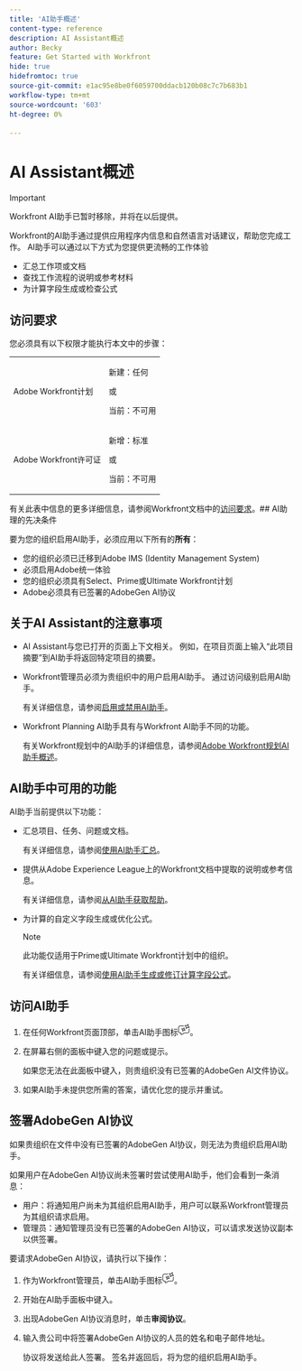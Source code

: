 ```yaml
---
title: 'AI助手概述'
content-type: reference
description: AI Assistant概述
author: Becky
feature: Get Started with Workfront
hide: true
hidefromtoc: true
source-git-commit: e1ac95e8be0f6059700ddacb120b08c7c7b683b1
workflow-type: tm+mt
source-wordcount: '603'
ht-degree: 0%

---
```


# AI Assistant概述

>[!IMPORTANT]
>
>Workfront AI助手已暂时移除，并将在以后提供。

Workfront的AI助手通过提供应用程序内信息和自然语言对话建议，帮助您完成工作。 AI助手可以通过以下方式为您提供更流畅的工作体验

* 汇总工作项或文档
* 查找工作流程的说明或参考材料
* 为计算字段生成或检查公式

## 访问要求

您必须具有以下权限才能执行本文中的步骤：

<table style="table-layout:auto"> 
 <col> 
 <col> 
 <tbody> 
  <tr> 
   <td role="rowheader">Adobe Workfront计划</td> 
   <td><p>新建：任何</p>
       <p>或</p>
       <p>当前：不可用</p></td>
  </tr> 
  <tr> 
   <td role="rowheader">Adobe Workfront许可证</td> 
   <td><p>新增：标准</p>
       <p>或</p>
       <p>当前：不可用</p></td>
  </tr> 
 </tbody> 
</table>

有关此表中信息的更多详细信息，请参阅Workfront文档中的[访问要求](/help/quicksilver/administration-and-setup/add-users/access-levels-and-object-permissions/access-level-requirements-in-documentation.md)。## AI助理的先决条件

要为您的组织启用AI助手，必须应用以下所有的&#x200B;**所有**：

* 您的组织必须已迁移到Adobe IMS (Identity Management System)
* 必须启用Adobe统一体验
* 您的组织必须具有Select、Prime或Ultimate Workfront计划
* Adobe必须具有已签署的AdobeGen AI协议

## 关于AI Assistant的注意事项

* AI Assistant与您已打开的页面上下文相关。 例如，在项目页面上输入“此项目摘要”到AI助手将返回特定项目的摘要。
* Workfront管理员必须为贵组织中的用户启用AI助手。 通过访问级别启用AI助手。

  有关详细信息，请参阅[启用或禁用AI助手](/help/quicksilver/workfront-basics/ai-assistant/enable-or-disable-assistant.md)。

* Workfront Planning AI助手具有与Workfront AI助手不同的功能。

  有关Workfront规划中的AI助手的详细信息，请参阅[Adobe Workfront规划AI助手概述](/help/quicksilver/planning/general/planning-ai-assistant-overview.md)。


## AI助手中可用的功能

AI助手当前提供以下功能：

* 汇总项目、任务、问题或文档。

  有关详细信息，请参阅[使用AI助手汇总](/help/quicksilver/workfront-basics/ai-assistant/summarize-this.md)。

* 提供从Adobe Experience League上的Workfront文档中提取的说明或参考信息。

  有关详细信息，请参阅[从AI助手获取帮助](/help/quicksilver/workfront-basics/ai-assistant/use-ai-to-retrieve-instructions.md)。

* 为计算的自定义字段生成或优化公式。

  >[!NOTE]
  >
  >此功能仅适用于Prime或Ultimate Workfront计划中的组织。

  有关详细信息，请参阅[使用AI助手生成或修订计算字段公式](/help/quicksilver/workfront-basics/ai-assistant/use-ai-assistant-to-check-formulas.md)。

## 访问AI助手

1. 在任何Workfront页面顶部，单击AI助手图标![](/help/quicksilver/workfront-basics/ai-assistant/assets/ai-assistant-icon.png)。
1. 在屏幕右侧的面板中键入您的问题或提示。

   如果您无法在此面板中键入，则贵组织没有已签署的AdobeGen AI文件协议。

1. 如果AI助手未提供您所需的答案，请优化您的提示并重试。

## 签署AdobeGen AI协议

如果贵组织在文件中没有已签署的AdobeGen AI协议，则无法为贵组织启用AI助手。

如果用户在AdobeGen AI协议尚未签署时尝试使用AI助手，他们会看到一条消息：

* 用户：将通知用户尚未为其组织启用AI助手，用户可以联系Workfront管理员为其组织请求启用。
* 管理员：通知管理员没有已签署的AdobeGen AI协议，可以请求发送协议副本以供签署。

要请求AdobeGen AI协议，请执行以下操作：

1. 作为Workfront管理员，单击AI助手图标![](/help/quicksilver/workfront-basics/ai-assistant/assets/ai-assistant-icon.png)。
1. 开始在AI助手面板中键入。
1. 出现AdobeGen AI协议消息时，单击&#x200B;**审阅协议**。
1. 输入贵公司中将签署AdobeGen AI协议的人员的姓名和电子邮件地址。

   协议将发送给此人签署。 签名并返回后，将为您的组织启用AI助手。

